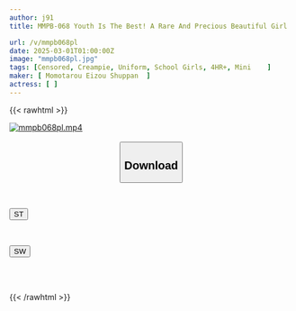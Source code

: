 ```yaml
---
author: j91
title: MMPB-068 Youth Is The Best! A Rare And Precious Beautiful Girl

url: /v/mmpb068pl
date: 2025-03-01T01:00:00Z
image: "mmpb068pl.jpg"
tags: [Censored, Creampie, Uniform, School Girls, 4HR+, Mini	]
maker: [ Momotarou Eizou Shuppan  ]
actress: [ ]
---
```



{{< rawhtml >}}

<div class="video" data-videoid="ZqgVpxvqyqsqeLx">
    <a href="javascript:;">
        <img src="/v/mmpb068pl/mmpb068pl.jpg" width="WIDTH" height="HEIGHT" alt="mmpb068pl.mp4" loading="lazy">
    </a>
</div>

<script type="text/javascript" src="https://j91.asia/asset/on-demand-st.js"></script>

<br>
  <link rel="stylesheet" href="https://j91.asia/asset/bs5.css">
  
  <center>
  <button class="btn btn-primary" type="button" data-bs-toggle="collapse" data-bs-target=".multi-collapse" aria-expanded="false" aria-controls="multiCollapseExample1 multiCollapseExample2"><h2>Download</h2></button></center>
</p>
<div class="row">
  <div class="col">
    <div class="collapse multi-collapse" id="multiCollapseExample1">
      <div class="card card-body">
	      	      <br>
<div class="buttons">  
<p><a href="/v/mmpb068pl/st.html" target="_blank"><button class="btn-hover color-3"><i class="fa fa-download"></i> ST</button></a></p></div>
    </div>
  </div>
</div>
  <div class="col">
    <div class="collapse multi-collapse" id="multiCollapseExample2">
      <div class="card card-body">
	      <br>
<div class="buttons">
<p><a href="/v/mmpb068pl/sw.html" target="_blank"><button class="btn-hover color-2"><i class="fa fa-download"></i> SW</button></a></p></div>
<br><br>
      </div>
    </div>
  </div>
</div>

{{< /rawhtml >}}
